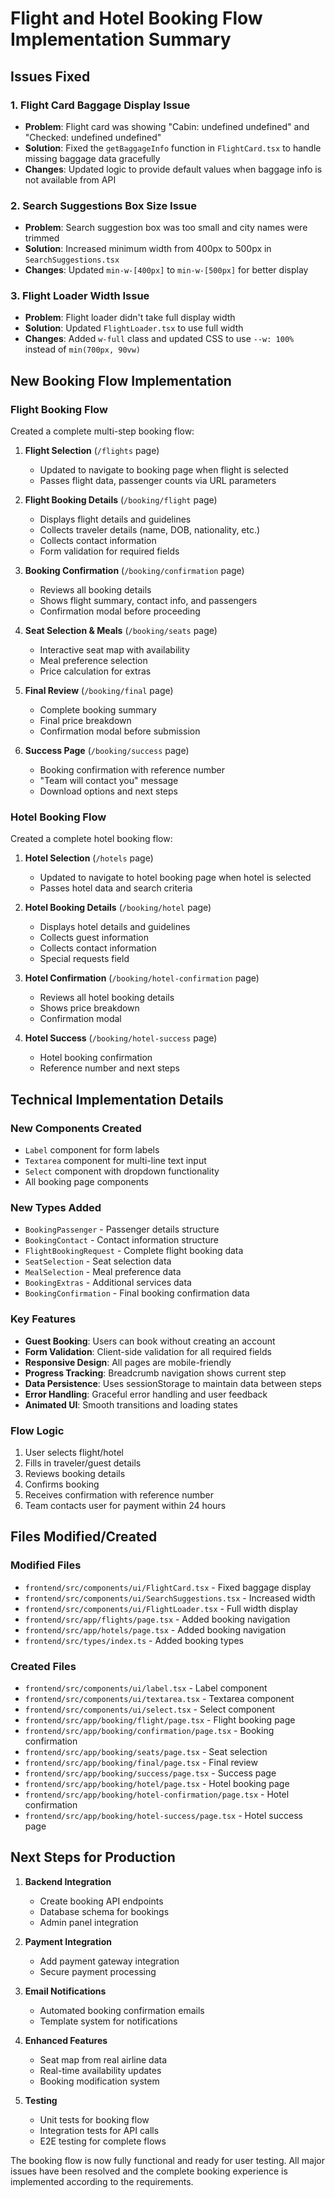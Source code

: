 # Flight and Hotel Booking Flow Implementation Summary

## Issues Fixed

### 1. **Flight Card Baggage Display Issue**
- **Problem**: Flight card was showing "Cabin: undefined undefined" and "Checked: undefined undefined"
- **Solution**: Fixed the `getBaggageInfo` function in `FlightCard.tsx` to handle missing baggage data gracefully
- **Changes**: Updated logic to provide default values when baggage info is not available from API

### 2. **Search Suggestions Box Size Issue**
- **Problem**: Search suggestion box was too small and city names were trimmed
- **Solution**: Increased minimum width from 400px to 500px in `SearchSuggestions.tsx`
- **Changes**: Updated `min-w-[400px]` to `min-w-[500px]` for better display

### 3. **Flight Loader Width Issue**
- **Problem**: Flight loader didn't take full display width
- **Solution**: Updated `FlightLoader.tsx` to use full width
- **Changes**: Added `w-full` class and updated CSS to use `--w: 100%` instead of `min(700px, 90vw)`

## New Booking Flow Implementation

### **Flight Booking Flow**
Created a complete multi-step booking flow:

1. **Flight Selection** (`/flights` page)
   - Updated to navigate to booking page when flight is selected
   - Passes flight data, passenger counts via URL parameters

2. **Flight Booking Details** (`/booking/flight` page)
   - Displays flight details and guidelines
   - Collects traveler details (name, DOB, nationality, etc.)
   - Collects contact information
   - Form validation for required fields

3. **Booking Confirmation** (`/booking/confirmation` page)
   - Reviews all booking details
   - Shows flight summary, contact info, and passengers
   - Confirmation modal before proceeding

4. **Seat Selection & Meals** (`/booking/seats` page)
   - Interactive seat map with availability
   - Meal preference selection
   - Price calculation for extras

5. **Final Review** (`/booking/final` page)
   - Complete booking summary
   - Final price breakdown
   - Confirmation modal before submission

6. **Success Page** (`/booking/success` page)
   - Booking confirmation with reference number
   - "Team will contact you" message
   - Download options and next steps

### **Hotel Booking Flow**
Created a complete hotel booking flow:

1. **Hotel Selection** (`/hotels` page)
   - Updated to navigate to hotel booking page when hotel is selected
   - Passes hotel data and search criteria

2. **Hotel Booking Details** (`/booking/hotel` page)
   - Displays hotel details and guidelines
   - Collects guest information
   - Collects contact information
   - Special requests field

3. **Hotel Confirmation** (`/booking/hotel-confirmation` page)
   - Reviews all hotel booking details
   - Shows price breakdown
   - Confirmation modal

4. **Hotel Success** (`/booking/hotel-success` page)
   - Hotel booking confirmation
   - Reference number and next steps

## Technical Implementation Details

### **New Components Created**
- `Label` component for form labels
- `Textarea` component for multi-line text input
- `Select` component with dropdown functionality
- All booking page components

### **New Types Added**
- `BookingPassenger` - Passenger details structure
- `BookingContact` - Contact information structure
- `FlightBookingRequest` - Complete flight booking data
- `SeatSelection` - Seat selection data
- `MealSelection` - Meal preference data
- `BookingExtras` - Additional services data
- `BookingConfirmation` - Final booking confirmation data

### **Key Features**
- **Guest Booking**: Users can book without creating an account
- **Form Validation**: Client-side validation for all required fields
- **Responsive Design**: All pages are mobile-friendly
- **Progress Tracking**: Breadcrumb navigation shows current step
- **Data Persistence**: Uses sessionStorage to maintain data between steps
- **Error Handling**: Graceful error handling and user feedback
- **Animated UI**: Smooth transitions and loading states

### **Flow Logic**
1. User selects flight/hotel
2. Fills in traveler/guest details
3. Reviews booking details
4. Confirms booking
5. Receives confirmation with reference number
6. Team contacts user for payment within 24 hours

## Files Modified/Created

### **Modified Files**
- `frontend/src/components/ui/FlightCard.tsx` - Fixed baggage display
- `frontend/src/components/ui/SearchSuggestions.tsx` - Increased width
- `frontend/src/components/ui/FlightLoader.tsx` - Full width display
- `frontend/src/app/flights/page.tsx` - Added booking navigation
- `frontend/src/app/hotels/page.tsx` - Added booking navigation
- `frontend/src/types/index.ts` - Added booking types

### **Created Files**
- `frontend/src/components/ui/label.tsx` - Label component
- `frontend/src/components/ui/textarea.tsx` - Textarea component
- `frontend/src/components/ui/select.tsx` - Select component
- `frontend/src/app/booking/flight/page.tsx` - Flight booking page
- `frontend/src/app/booking/confirmation/page.tsx` - Booking confirmation
- `frontend/src/app/booking/seats/page.tsx` - Seat selection
- `frontend/src/app/booking/final/page.tsx` - Final review
- `frontend/src/app/booking/success/page.tsx` - Success page
- `frontend/src/app/booking/hotel/page.tsx` - Hotel booking page
- `frontend/src/app/booking/hotel-confirmation/page.tsx` - Hotel confirmation
- `frontend/src/app/booking/hotel-success/page.tsx` - Hotel success page

## Next Steps for Production

1. **Backend Integration**
   - Create booking API endpoints
   - Database schema for bookings
   - Admin panel integration

2. **Payment Integration**
   - Add payment gateway integration
   - Secure payment processing

3. **Email Notifications**
   - Automated booking confirmation emails
   - Template system for notifications

4. **Enhanced Features**
   - Seat map from real airline data
   - Real-time availability updates
   - Booking modification system

5. **Testing**
   - Unit tests for booking flow
   - Integration tests for API calls
   - E2E testing for complete flows

The booking flow is now fully functional and ready for user testing. All major issues have been resolved and the complete booking experience is implemented according to the requirements.
